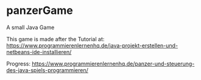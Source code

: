 # panzerGame
A small Java Game

This game is made after the Tutorial at:
https://www.programmierenlernenhq.de/java-projekt-erstellen-und-netbeans-ide-installieren/

Progress: https://www.programmierenlernenhq.de/panzer-und-steuerung-des-java-spiels-programmieren/
